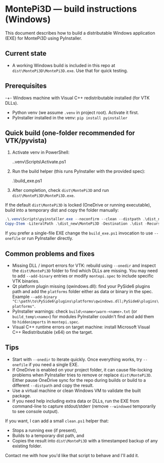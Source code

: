# MontePi3D — build instructions (Windows)

This document describes how to build a distributable Windows application (EXE) for MontePi3D using PyInstaller.

## Current state

- A working Windows build is included in this repo at `dist\MontePi3D\MontePi3D.exe`. Use that for quick testing.

## Prerequisites

-+- Windows machine with Visual C++ redistributable installed (for VTK DLLs).

- Python venv (we assume `.venv` in project root). Activate it first.
- PyInstaller installed in the venv: `pip install pyinstaller`

## Quick build (one-folder recommended for VTK/pyvista)

1. Activate venv in PowerShell:

   .\.venv\Scripts\Activate.ps1

2. Run the build helper (this runs PyInstaller with the provided spec):

   .\build_exe.ps1

3. After completion, check `dist\MontePi3D` and run `dist\MontePi3D\MontePi3D.exe`.

If the default `dist\MontePi3D` is locked (OneDrive or running executable), build into a temporary dist and copy the folder manually:

```powershell
.\.venv\Scripts\pyinstaller.exe --noconfirm --clean --distpath .\dist_new --workpath .\build_temp montepi.spec
Copy-Item -LiteralPath .\dist_new\MontePi3D -Destination .\dist -Recurse -Force
```

If you prefer a single-file EXE change the `build_exe.ps1` invocation to use `--onefile` or run PyInstaller directly.

## Common problems and fixes

- Missing DLL / import errors for VTK: rebuild using `--onedir` and inspect the `dist\MontePi3D` folder to find which DLLs are missing. You may need to add `--add-binary` entries or modify `montepi.spec` to include specific VTK binaries.
- Qt platform plugin missing (qwindows.dll): find your PySide6 plugins path and add the `platforms` folder either as data or binary in the spec. Example `--add-binary "C:\path\to\PySide6\plugins\platforms\qwindows.dll;PySide6\plugins\platforms"`.
- PyInstaller warnings: check `build\<name>\warn-<name>.txt` (or `build_temp\<name>`) for modules PyInstaller couldn't find and add them to `hiddenimports` in `montepi.spec`.
- Visual C++ runtime errors on target machine: install Microsoft Visual C++ Redistributable (x64) on the target.

## Tips

- Start with `--onedir` to iterate quickly. Once everything works, try `--onefile` if you need a single EXE.
- If OneDrive is enabled on your project folder, it can cause file-locking problems when PyInstaller tries to remove or replace `dist\MontePi3D`. Either pause OneDrive sync for the repo during builds or build to a different `--distpath` and copy the result.
- Use a virtual machine or clean Windows VM to validate the built package.
- If you need help including extra data or DLLs, run the EXE from command-line to capture stdout/stderr (remove `--windowed` temporarily to see console output).

If you want, I can add a small `clean.ps1` helper that:

- Stops a running exe (if present),
- Builds to a temporary dist path, and
- Copies the result into `dist\MontePi3D` with a timestamped backup of any existing folder.

Contact me with how you'd like that script to behave and I'll add it.
